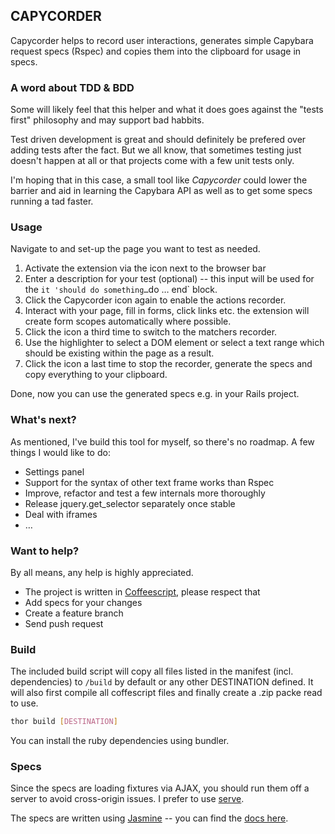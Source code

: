 ## CAPYCORDER

Capycorder helps to record user interactions, generates simple Capybara request specs (Rspec) and copies them into the clipboard for usage in specs.

### A word about TDD & BDD

Some will likely feel that this helper and what it does goes against the "tests first"
philosophy and may support bad habbits.

Test driven development is great and should definitely be prefered
over adding tests after the fact. But we all know, that sometimes
testing just doesn't happen at all or that projects come with a
few unit tests only.

I'm hoping that in this case, a small tool like *Capycorder* could
lower the barrier and aid in learning the Capybara API as well as to get
some specs running a tad faster.

### Usage

Navigate to and set-up the page you want to test as needed.

1. Activate the extension via the icon next to the browser bar
2. Enter a description for your test (optional) -- this input will be
   used for the `it 'should do something…`do … end` block.
3. Click the Capycorder icon again to enable the actions recorder.
4. Interact with your page, fill in forms, click links etc. the
   extension will create form scopes automatically where possible.
5. Click the icon a third time to switch to the matchers recorder.
6. Use the highlighter to select a DOM element or select a text range
   which should be existing within the page as a result.
7. Click the icon a last time to stop the recorder, generate the specs
   and copy everything to your clipboard.

Done, now you can use the generated specs e.g. in your Rails project.

### What's next?

As mentioned, I've build this tool for myself, so there's no roadmap.
A few things I would like to do:

* Settings panel
* Support for the syntax of other text frame works than Rspec
* Improve, refactor and test a few internals more thoroughly
* Release jquery.get_selector separately once stable
* Deal with iframes
* …

### Want to help?

By all means, any help is highly appreciated.

* The project is written in [Coffeescript](http://coffeescript.org/), please respect that
* Add specs for your changes
* Create a feature branch
* Send push request

### Build

The included build script will copy all files listed in the manifest
(incl. dependencies) to `/build` by default or any other DESTINATION
defined. It will also first compile all coffescript files and finally
create a .zip packe read to use.

```bash
thor build [DESTINATION]
```

You can install the ruby dependencies using bundler.

### Specs

Since the specs are loading fixtures via AJAX, you should run them off a
server to avoid cross-origin issues. I prefer to use
[serve](http://get-serve.com).

The specs are written using [Jasmine](http://pivotal.github.com/jasmine/) -- you can find the [docs here](http://pivotal.github.com/jasmine/jsdoc/).
